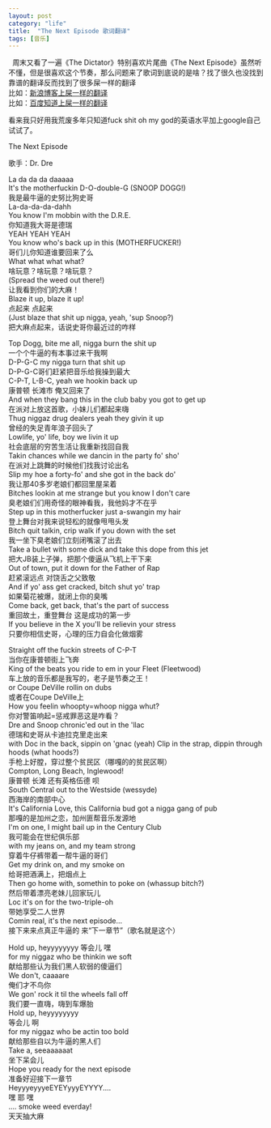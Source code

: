 ```yaml
---
layout: post
category: "life"
title:  "The Next Episode 歌词翻译"
tags: [音乐]
---
```

&nbsp;&nbsp;周末又看了一遍《The Dictator》特别喜欢片尾曲《The Next Episode》虽然听不懂，但是很喜欢这个节奏，那么问题来了歌词到底说的是啥？找了很久也没找到靠谱的翻译反而找到了很多屎一样的翻译  
比如：[新浪博客上屎一样的翻译](http://blog.sina.com.cn/s/blog_55a8bcd8010006j3.html)  
比如：[百度知道上屎一样的翻译](http://zhidao.baidu.com/question/130451815.html?qbl=relate_question_0&word=the%20next%20episode%B8%E8%B4%CA%B7%AD%D2%EB)
<!-- more -->

看来我只好用我荒废多年只知道fuck shit oh my god的英语水平加上google自己试试了。

The Next Episode

歌手：Dr. Dre

La da da da daaaaa  
It's the motherfuckin D-O-double-G (SNOOP DOGG!)    
我是最牛逼的史努比狗史哥  
La-da-da-da-dahh  
You know I'm mobbin with the D.R.E.    
你知道我大哥是德瑞  
YEAH YEAH YEAH  
You know who's back up in this (MOTHERFUCKER!)  
哥们儿你知道谁要回来了么  
What what what what?          
啥玩意？啥玩意？啥玩意？  
(Spread the weed out there!)  
让我看到你们的大麻！  
Blaze it up, blaze it up!   
点起来 点起来  
(Just blaze that shit up nigga, yeah, 'sup Snoop?)     
把大麻点起来，话说史哥你最近过的咋样

Top Dogg, bite me all, nigga burn the shit up   
一个个牛逼的有本事过来干我啊  
D-P-G-C my nigga turn that shit up  
D-P-G-C哥们赶紧把音乐给我操到最大  
C-P-T, L-B-C, yeah we hookin back up   
康普顿 长滩市 俺又回来了  
And when they bang this in the club baby you got to get up     
在派对上放这首歌，小妹儿们都起来嗨  
Thug niggaz drug dealers yeah they givin it up  
曾经的失足青年浪子回头了  
Lowlife, yo' life, boy we livin it up   
社会底层的穷苦生活让我重新找回自我  
Takin chances while we dancin in the party fo' sho'   
在派对上跳舞的时候他们找我讨论出名  
Slip my hoe a forty-fo' and she got in the back do'   
我让那40多岁老娘们都回里屋呆着  
Bitches lookin at me strange but you know I don't care   
臭老娘们们用奇怪的眼神看我，我他妈才不在乎  
Step up in this motherfucker just a-swangin my hair   
登上舞台对我来说轻松的就像甩甩头发  
Bitch quit talkin, crip walk if you down with the set   
我一坐下臭老娘们立刻闭嘴滚了出去  
Take a bullet with some dick and take this dope from this jet  
把大JB装上子弹，把那个傻逼从飞机上干下来  
Out of town, put it down for the Father of Rap  
赶紧滚远点 对饶舌之父致敬  
And if yo' ass get cracked, bitch shut yo' trap   
如果菊花被爆，就闭上你的臭嘴  
Come back, get back, that's the part of success   
重回故土，重登舞台 这是成功的第一步  
If you believe in the X you'll be relievin your stress    
只要你相信史哥，心理的压力自会化做烟雾  


Straight off the fuckin streets of C-P-T    
当你在康普顿街上飞奔    
King of the beats you ride to em in your Fleet (Fleetwood)   
车上放的音乐都是我写的，老子是节奏之王！  
or Coupe DeVille rollin on dubs   
或者在Coupe DeVille上  
How you feelin whoopty=whoop nigga whut?   
你对警笛响起=惩戒罪恶这是咋看？  
Dre and Snoop chronic'ed out in the 'llac  
德瑞和史哥从卡迪拉克里走出来  
with Doc in the back, sippin on 'gnac (yeah)
Clip in the strap, dippin through hoods (what hoods?)  
手枪上好膛，穿过整个贫民区（哪嘎的的贫民区啊）  
Compton, Long Beach, Inglewood!   
康普顿 长滩 还有英格伍德 呗  
South Central out to the Westside (wessyde)  
西海岸的南部中心  
It's California Love, this California bud got a nigga gang of pub   
那嘎的是加州之恋，加州匪帮音乐发源地  
I'm on one, I might bail up in the Century Club  
我可能会在世纪俱乐部  
with my jeans on, and my team strong   
穿着牛仔裤带着一帮牛逼的哥们  
Get my drink on, and my smoke on   
给哥把酒满上，把烟点上  
Then go home with, somethin to poke on (whassup bitch?)   
然后带着漂亮老妹儿回家玩儿  
Loc it's on for the two-triple-oh   
带她享受二人世界  
Comin real, it's the next episode...  
接下来来点真正牛逼的   来“下一章节”（歌名就是这个）  

Hold up, heyyyyyyyy 等会儿 嘿   
for my niggaz who be thinkin we soft   
献给那些认为我们黑人软弱的傻逼们  
We don't, caaaare   
俺们才不鸟你  
We gon' rock it til the wheels fall off   
我们要一直嗨，嗨到车爆胎  
Hold up, heyyyyyyyy   
等会儿 啊  
for my niggaz who be actin too bold   
献给那些自以为牛逼的黑人们  
Take a, seeaaaaaat   
坐下呆会儿  
Hope you ready for the next episode   
准备好迎接下一章节  
HeyyyeyyyeEYEYyyyEYYYY....   
嘿 耶 嘿  
.... smoke weed everday!   
天天抽大麻  

